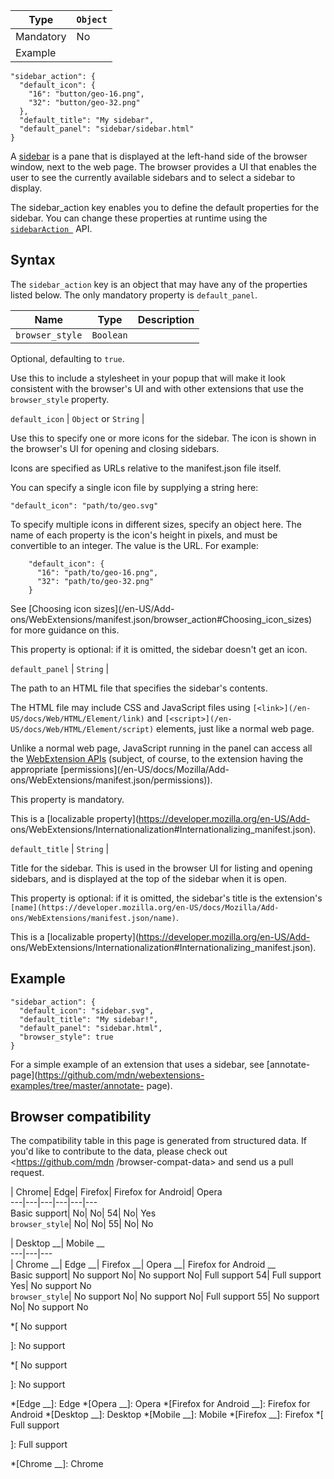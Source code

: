 Type | `Object`  
---|---  
Mandatory | No  
Example |

    
    
    "sidebar_action": {
      "default_icon": {
        "16": "button/geo-16.png",
        "32": "button/geo-32.png"
      },
      "default_title": "My sidebar",
      "default_panel": "sidebar/sidebar.html"
    }  
  
A [sidebar](/en-US/docs/Mozilla/Add-ons/WebExtensions/Sidebars) is a pane that
is displayed at the left-hand side of the browser window, next to the web
page. The browser provides a UI that enables the user to see the currently
available sidebars and to select a sidebar to display.

The sidebar_action key enables you to define the default properties for the
sidebar. You can change these properties at runtime using the [`sidebarAction
`](/en-US/docs/Mozilla/Add-ons/WebExtensions/API/sidebarAction "Gets and sets
properties of an extension's sidebar.") API.

## Syntax

The `sidebar_action` key is an object that may have any of the properties
listed below. The only mandatory property is `default_panel`.

Name | Type | Description  
---|---|---  
`browser_style` | `Boolean` |

Optional, defaulting to `true`.

Use this to include a stylesheet in your popup that will make it look
consistent with the browser's UI and with other extensions that use the
`browser_style` property.  
  
`default_icon` | `Object` or `String` |

Use this to specify one or more icons for the sidebar. The icon is shown in
the browser's UI for opening and closing sidebars.

Icons are specified as URLs relative to the manifest.json file itself.

You can specify a single icon file by supplying a string here:

    
    
    "default_icon": "path/to/geo.svg"

To specify multiple icons in different sizes, specify an object here. The name
of each property is the icon's height in pixels, and must be convertible to an
integer. The value is the URL. For example:

    
    
        "default_icon": {
          "16": "path/to/geo-16.png",
          "32": "path/to/geo-32.png"
        }

See [Choosing icon sizes](/en-US/Add-
ons/WebExtensions/manifest.json/browser_action#Choosing_icon_sizes) for more
guidance on this.

This property is optional: if it is omitted, the sidebar doesn't get an icon.  
  
`default_panel` | `String` |

The path to an HTML file that specifies the sidebar's contents.

The HTML file may include CSS and JavaScript files using `[<link>](/en-
US/docs/Web/HTML/Element/link)` and `[<script>](/en-
US/docs/Web/HTML/Element/script)` elements, just like a normal web page.

Unlike a normal web page, JavaScript running in the panel can access all the
[WebExtension APIs](/en-US/Add-ons/WebExtensions/API) (subject, of course, to
the extension having the appropriate [permissions](/en-US/docs/Mozilla/Add-
ons/WebExtensions/manifest.json/permissions)).

This property is mandatory.

This is a [localizable property](https://developer.mozilla.org/en-US/Add-
ons/WebExtensions/Internationalization#Internationalizing_manifest.json).  
  
`default_title` | `String` |

Title for the sidebar. This is used in the browser UI for listing and opening
sidebars, and is displayed at the top of the sidebar when it is open.

This property is optional: if it is omitted, the sidebar's title is the
extension's `[name](https://developer.mozilla.org/en-US/docs/Mozilla/Add-
ons/WebExtensions/manifest.json/name)`.

This is a [localizable property](https://developer.mozilla.org/en-US/Add-
ons/WebExtensions/Internationalization#Internationalizing_manifest.json).  
  
## Example

    
    
    "sidebar_action": {
      "default_icon": "sidebar.svg",
      "default_title": "My sidebar!",
      "default_panel": "sidebar.html",
      "browser_style": true
    }

For a simple example of an extension that uses a sidebar, see [annotate-
page](https://github.com/mdn/webextensions-examples/tree/master/annotate-
page).

## Browser compatibility

The compatibility table in this page is generated from structured data. If
you'd like to contribute to the data, please check out <https://github.com/mdn
/browser-compat-data> and send us a pull request.

| Chrome| Edge| Firefox| Firefox for Android| Opera  
---|---|---|---|---|---  
Basic support|  No|  No| 54|  No|  Yes  
`browser_style`|  No|  No| 55|  No|  No  
  
| Desktop __| Mobile __  
---|---|---  
| Chrome __| Edge __| Firefox __| Opera __| Firefox for Android __  
Basic support|  No support No|  No support No|  Full support 54|  Full support
Yes|  No support No  
`browser_style`|  No support No|  No support No|  Full support 55|  No support
No|  No support No

  *[
 No support

]: No support

  *[
No support

]: No support

  *[Edge __]: Edge
  *[Opera __]: Opera
  *[Firefox for Android __]: Firefox for Android
  *[Desktop __]: Desktop
  *[Mobile __]: Mobile
  *[Firefox __]: Firefox
  *[
Full support

]: Full support

  *[Chrome __]: Chrome

